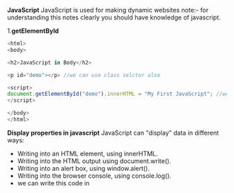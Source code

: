 **JavaScript**
JavaScript is used for making dynamic websites note:- for understanding this notes clearly you should have knowledge of javascript.

1.**getElementById**
```js <!DOCTYPE html>
<html>
<body>

<h2>JavaScript in Body</h2>

<p id="demo"></p> //we can use class selctor also 

<script>
document.getElementById("demo").innerHTML = "My First JavaScript"; //we can use onClick() funcion also 
</script>

</body>
</html> 
``` 

**Display properties in javascript**
JavaScript can "display" data in different ways:
* Writing into an HTML element, using innerHTML.
* Writing into the HTML output using document.write().
* Writing into an alert box, using window.alert().
* Writing into the browser console, using console.log().
* we can write this code in <script> tag or in plain js code.
* A JavaScript program is a list of programming statements.
* Semicolons separate JavaScript statements.
* Add a semicolon at the end of each executable statement.
* when we write multiple variable declarations/statements in one line then it is allowed in js but we have to separate that by using semi colons `a=3; b=2; c=a+b;`
* javascript ignores white spaces but we can write like this `var person = "phile" `
* JavaScript statements can be grouped together in code blocks, inside curly brackets {...}.
* JavaScript keywords are reserved words. Reserved words cannot be used as names for variables.
* JavaScript as two values Variable values are called Variables.
* Fixed values are called Literals like strings in ''/"" or simple value assigned.
* assignment is operator is = and also JavaScript is Case Sensitive means Var VAR is not considered as a var.
* hyphens are not allowed in javascript those are reserved for substractions Underscore,lower camelCase and upper CamelCase type variables are allowed in javascript.
* comments in javascript are like this // hello i am revising javascript 
* const keyword to define a variable that cannot be reassigned and let keyword to define a variable with restricted scope.and var(whole function scope) is global scoped and can be reasigned by values // const and let only exist in the blocks they are defined in..
* if we put numbers in string like `var yup="15"` so that will be treated as string because of quotes.
* After the declaration, the variable has no value (technically it has the value of undefined).
* we can declare many variables in one statement by separating comas or else semi;.
* for concatinating stuff we can use "je"+"fe"=jefe;a and starting with dollars also are valid variable declarations and also we can start with _hello.

**JavaScript assignment operators**
* examples = x=y
* x += y used as a x=x+y same for x=x-y/x=x*y/%=/* *=

* typeof Returns the type of a variable
* instanceof Returns true if an object is an instance of an object type
* Multiplication (*) and division (/) have higher precedence than addition (+) and subtraction (-).and important bracket **()** has a first precedance
*  Example var x = "Volvo" + 16 + 4; if the operand is string then other will be treated as a string ans=Volvo164
* JavaScript has dynamic types. This means that the same variable can be used to hold different data types
```js
 var x;           // Now x is undefined
x = 5;           // Now x is a Number
x = "John";      // Now x is a String 
```
* Booleans can only have two values: true or false.
* typeof "" return datatype of the respective
* typeof {name:'John', age:34}  returns //object
```js 
<!DOCTYPE html>
<html>
<body>

<h2>JavaScript Functions</h2>

<p id="demo"></p>

<script>
function myFunction(p1, p2) {
  return p1 * p2;
}
document.getElementById("demo").innerHTML = myFunction(4, 3);
</script>

</body>
</html>
```
* The code inside the function will execute when "something" invokes (calls) the function:
* When an event occurs (when a user clicks a button)
* When it is invoked (called) from JavaScript code
* Automatically (self invoked)
* farebnhit to celcious   return (5/9) * (f-32);
* Variables declared within a JavaScript function with var, become LOCAL to the function outside the function var will be undefined .

**Obejcts**
* A car(is a object) has properties like weight and color, and methods like start and stop:
```js
<!DOCTYPE html>
<html>
<body>

<h2>JavaScript Objects</h2>

<p id="demo"></p>

<script>
// Create an object:
var car = {type:"Fiat", model:"500", color:"white"}; //this how obejcts created in javascript

// Display some data from the object:
document.getElementById("demo").innerHTML = "The car type is " + car.type;
</script>

</body>
</html>
```
* how we can write javascript objects in different types🔽
 ```js
 
 var person = {
  firstName: "John",
  lastName: "Doe",
  age: 50,
  eyeColor: "blue"
};
```
* we can access values in objects by using **.** objectName.propertyName/ person["lastName"]; .
* In a function definition, this refers to the "owner" of the function in the aboive person is the owner of the function.
* In other words, this.firstName means the firstName property of this object.
* Accessing Object Methods
```js
<!DOCTYPE html>
<html>
<body>

<h2>JavaScript Objects</h2>

<p>An object method is a function definition, stored as a property value.</p>

<p id="demo"></p>

<script>
// Create an object:
var person = {
  firstName: "John",
  lastName : "Doe",
  id     : 5566,
  fullName : function() {
    return this.firstName + " " + this.lastName;
  }
};
// Display data from the object:
document.getElementById("demo").innerHTML = person.fullName();
</script>

</body>
</html>
```
* new keyword is used to create object.
**JavaScript Events**
* HTML events are "things" that happen to HTML elements.
* An HTML input field was changed
* An HTML button was clicked
```js
<!DOCTYPE html>
<html>
<body>

<button onclick="document.getElementById('demo').innerHTML=Date()">The time is?</button>

<p id="demo"></p>

</body>
</html>
```
**JavaScript Event Types**
* onchange =An HTML element has been changed
* onclick = The user clicks an HTML element
* onmouseover = The user moves the mouse over an HTML element
* onmouseout/onkeydown/onload
**String Methods in JavaScript**
* var txt = "ABCDEFGHIJKLMNOPQRSTUVWXYZ";
* var sln = txt.length;
* But strings can also be defined as objects with the keyword new:
* var firstName = new String("John");
```js
var x = "John";             
var y = new String("John");
```
* When using the == operator, equal strings are equal:
* When using the === operator, equal strings are not equal, because the === operator expects equality in both type and value.
* and objects  cannot be compared if we compared then output is definitely `false`
* example escape character `"we are the \"Vikings\""`.

**Strings**
* var ex="krishna";
* console.log(ex.length);
* var wer="krishna kakade"
* var opps=wer.indexOf("kakade")// also we can lastIndexOf()
* console.log(opps);
* var pos = str.indexOf("locate", 15); //The indexOf() method accepts a second parameter as the starting position for the search
* var pos = str.lastIndexOf("locate", 15); //astIndexOf() method searches backwards, so position 15 means start the search at position 15, and search to the beginning 7 ans
* var pos=str.search("locate"); //returns the position of the first occurrence of a specified text in a string:

**String Methods**
Code example from w3schools 
```js
<!DOCTYPE html>
<html>
<body>

<h2>JavaScript String Methods</h2>

<p>The slice() method extract a part of a string
and returns the extracted parts in a new string:</p>

<p id="demo"></p>

<script>
var str = "Apple, Banana, Kiwi";
var res = str.slice(7,13);
document.getElementById("demo").innerHTML = res; //returns Banana
</script>

</body>
</html>
```
* var res = str.slice(7); //The slice() method extract a part of a string and returns the extracted parts in a new string.
* var res = str.substr(7);//The substr() method extract a part of a string and returns the extracted parts in a new string this returns Banana,kiwi if i put(6)there then that will return `,Banana, kiwi`. and If the first parameter is negative, the position counts from the end of the string.

**String replace**
* str = "Please visit Microsoft and Microsoft!";
* var n = str.replace("Microsoft", "W3Schools");
* var n = str.replace(/Microsoft/g, "W3Schools"); //globally match with the help of //g regular expressions 
* var text2 = text1.toUpperCase();  // text2 is text1 converted to upper or toLowerCase()  
* var text3 = text1.concat(" ",text2);  //used for combining the two strings 
* var str = "       Hello World!        ";//The trim() method removes whitespace from both sides of a string:
* alert(str.trim()); 

**More string methods**
* let str = "5";
* str = str.padStart(4,0); // result is 0005 
* let str = "5";
* str = str.padEnd(4,0); // result is 5000 
* var str = "HELLO WORLD";
* str.charAt(0); //returns H
* var str = "HELLO WORLD"; //returns 72 
* str.charCodeAt(0); //if we use str[0] then also return H
```js 
<!DOCTYPE html>
<html>
<body>

<p id="demo"></p>

<script>
var str = "Hello";
var arr = str.split("");
var text = "";
var i;
for (i = 0; i < arr.length; i++) {
  text += arr[i] + "<br>"
}
document.getElementById("demo").innerHTML = text;
</script>

</body>
</html>
```
* var str="hey" // var strs=str.split(""); // console.log(strs)
* do not initialize objects with `new` it slows down the execution 
* do not compare the objects.
* toString() method converts number to the string 
* var x = 9.656; x.toExponential(2);     // returns 9.66e+0
* Number(new Date("2017-09-30"));    // returns 1506729600000 Number() can also convert a date to a number:
* parseInt("10.33");      // returns 10 returns whole number // returns 10
*  var x = Number.MAX_VALUE;  return largest number/ MIN_VALUE/
**JavaScript arrays**
*  var car1 = "Saab"; var cars = ["Saab", "Volvo", "BMW"]; cars[0] = "Opel"; we can assign values to the array using indexes 
* var cars =["figo","vista"] var y = cars.sort();   sorts the array [fruits.length - 1]; for pushing/adding new elelment to the array we can use cars.push("cybertruck") and also we can do .pop() for removing element from the given array.
* In JavaScript, arrays use numbered indexes. In JavaScript, objects use named indexes. 
* for recongnising the array we can use  typeof cars;
* The shift() method removes the first element of an array (and "shifts" all other elements to the left): and unshift is used to add new element to the array and .splice() is used to remove element from the array without leaving holes some unwanted memory etc.

```js 
<script>
var points = [40, 100, 1, 5, 25, 10];
document.getElementById("demo").innerHTML = points;  

function myFunction() {
  points.sort(function(a, b){return a - b});
  document.getElementById("demo").innerHTML = points;
}
</script>
```
* above code example is used for the returning number in asending order and for returning element in desending order we can do b-a.//If the result is negative a is sorted before b.If the result is positive b is sorted before a.
* The map() method creates a new array by performing a function on each array element.reduce() method reduces the array into single value.
* cars.indexOf("Volvo") return index of that array element
*  var d = new Date(); returns the date // for getting full year we can use .getFullYear()
* there are to many methods for for .Math() function like Math.ceil() // return round up numbernearest number // Math.round()
* variablename = (condition) ? value1:value2  ternary operator

**Conditionals in javascript**
* if else simple logic 
* else when we are going to return the result if code doesn't work according to us 
* else if for multiple conditions checking 
* in switch case we can return result according to the different cases
```js
switch(expression) {
  case x:
    // code block
    break;
  case y:
    // code block
    break;
  default:
    // code block
} 
```
* loops 
* for (statement 1; statement 2; statement 3) { // code block to be executed }
* for - loops through a block of code a number of times
* for/in - loops through the properties of an object
* for/of - loops through the values of an iterable object
* while - loops through a block of code while a specified condition is true
* do/while - also loops through a block of code while a specified condition is true
**Syntax**
* while (condition) { // code block to be executed }
* do { // code block to be executed } while (condition);
* The break statement "jumps out" of a loop.
* The continue statement "jumps over" one iteration in the loop.
* bit wise operators are `and ,or ,not~,xor/^,shifts`

**JavaScript Regular Expressions**
* A regular expression is a sequence of characters that forms a search pattern.
* Regular expressions can be used to perform all types of text search and text replace operations.
* var str = "Visit W3Schools";var n = str.search(/w3schools/i); //i denotes case sensitive and g for global matching
* test is the javascript regular expression object 
**Try and catch**
```js 
try {
  Block of code to try
}
catch(err) {
  Block of code to handle errors
}
finally {
  Block of code to be executed regardless of the try / catch result
} 

var num = 1;
try {
  num.toUpperCase();   // You cannot convert a number to upper case
}
catch(err) {
  document.getElementById("demo").innerHTML = err.name;
}

```
* variables declared inside the function those are local variables to the function and those are declared outside the function are global variables.

**JavaScript hoisting**
* Variables defined with let and const are hoisted to the top of the block, but not initialized.
* In JavaScript, a variable can be declared after it has been used.In other words; a variable can be used before it has been declared.Variables defined with let and const are hoisted to the top of the block, but not initialized.Meaning: The block of code is aware of the variable, but it cannot be used until it has been declared.Using a let variable before it is declared will result in a ReferenceError.
* Declare Your Variables At the Top !
* Hoisting is (to many developers) an unknown or overlooked behavior of JavaScript.
* If a developer doesn't understand hoisting, programs may contain bugs (errors).
* To avoid bugs, always declare all variables at the beginning of every scope.
* Since this is how JavaScript interprets the code, it is always a good rule. 
* With `strict mode`, you can not, for example, use undeclared variables.
* because of strict mode we can write secure javascript if Declared at the beginning of a script, it has global scope (all code in the script will execute in strict mode):and we didn't declared variables then that will cause erros.
**This keyword**
* The JavaScript this keyword refers to the object it belongs to. In a function, this refers to the global object.
* JavaScript strict mode does not allow default binding. So, when used in a function, in strict mode, this is undefined.
* **const** array can be changed.

**Arrow functions**
```js 
simple functions
hello = function() {
  return "Hello World!";
}
```
```js 
arrow function
hello = () => {
  return "Hello World!";
  
  simple one with return default is return  hello = () => "Hello World!"; 
  
  ```
  * **JavaScript class examples**
  ```js
  <!DOCTYPE html>
<html>
<body>

<h2>JavaScript Class</h2>

<p>How to use a JavaScript Class.</p>

<p id="demo"></p>

<script>
class Car {
  constructor(name, year) {
    this.name = name;
    this.year = year;
  }
}

myCar = new Car("Ford", 2014);
document.getElementById("demo").innerHTML =
myCar.name + " " + myCar.year;
</script>

</body>
</html>
```
* If your browser supports debugging, you can use console.log() to display JavaScript values in the debugger window:and The debugger keyword stops the execution of JavaScript, and calls (if available) the debugging function.and debugger tools are devtools of any browser we can those things in console
  
 * **JavaScript best practices **
 * Global variables and functions can be overwritten by other scripts. Use local variables instead, and learn how to use closures.end switches with defaults.
 * **JavaScript Performance**
 * Reduce Activity in Loops:-
 ```js
 var i;
for (i = 0; i < arr.length; i++) { //bad code
```
```js
var i;
var l = arr.length;
for (i = 0; i < l; i++) { //better code
```
* **closures** It’s kind of like when a car is manufactured (defined) it comes with a few functions like start, accelerate, decelerate. These car functions get executed by the driver every time they operate the car. Closures for these functions come defined with the car itself and they close over variables they need to operate.
* JavaScript has the 5 primitive datatypes
* string ,number,boolean, null, undefined.
* JavaScript Objects are Mutable Objects are mutable: They are addressed by reference, not by value. Any changes to x will also change person, because x and person are the same object.  
* The delete keyword deletes a property from an object.
```js
var person = {firstName:"John", lastName:"Doe", age:50, eyeColor:"blue"};
delete person.age;   // or delete person["age"]; 
```
* Accessing Object Methods in JavaScript code 
```js
<!DOCTYPE html>
<html>
<body>

<p id="demo"></p>

<script>
var person = {
  firstName: "John",
  lastName : "Doe",
  id     : 5566,
};
person.name = function() {
  return this.firstName + " " + this.lastName;
};

document.getElementById("demo").innerHTML =
"My father is " + person.name(); 
</script>

</body>
</html>
```
* Object.values() converts an object to an array.

**JavaScript Object Accessors**
*  // Display data from the object using a getter:
```js
var person = {
  firstName: "John",
  lastName : "Doe",
  language : "",
  set lang(lang) {
    this.language = lang;
  }
};

// Set an object property using a setter:
person.lang = "en";

// Display data from the object:
document.getElementById("demo").innerHTML = person.language;
```
* JavaScript Object Constructors
```js
<!DOCTYPE html>
<html>
<body>

<h2>JavaScript Object Constructors</h2>

<p id="demo"></p>

<script>
// Constructor function for Person objects
function Person(first, last, age, eye) {
  this.firstName = first;
  this.lastName = last;
  this.age = age;
  this.eyeColor = eye;
}

// Create a Person object
var myFather = new Person("John", "Doe", 50, "blue");

// Display age
document.getElementById("demo").innerHTML =
"My father is " + myFather.age + "."; 
</script>

</body>
</html>
```
* another way to use constructor
```js
class Polygon {
  constructor() {
    this.name = 'Polygon';
  }
}

const poly1 = new Polygon();

console.log(poly1.name);
// expected output: "Polygon"

```
* The JavaScript prototype property allows you to add new properties to object constructors and The JavaScript prototype property also allows you to add new methods to objects constructors.Prototypes are the mechanism by which JavaScript objects inherit features from one another. In this article, we explain how prototype chains work and look at how the prototype property can be used to add methods to existing constructors.

* call(), an object can use a method belonging to another object.
* **javascript closures** A closure is a function having access to the parent scope, even after the parent function has closed.



 


* **JavaScript Classes**
```js class ClassName {
  constructor() { ... }
}
```

**class inheritance**
```js
class Car {
  constructor(brand) {
    this.carname = brand;
  }
  present() {
    return 'I have a ' + this.carname;
  }
}

class Model extends Car {
  constructor(brand, mod) {
    super(brand);
    this.model = mod;
  }
  show() {
    return this.present() + ', it is a ' + this.model;
  }
}

let myCar = new Model("Ford", "Mustang");
document.getElementById("demo").innerHTML = myCar.show();
```
* The super() method refers to the parent class.By calling the super() method in the constructor method, we call the parent's constructor method and gets access to the parent's properties and methods.Inheritance is useful for code reusability: reuse properties and methods of an existing class when you create a new class.

**JavaScript Callbacks**
* "I will call back later!" A callback is a function passed as an argument to another function This technique allows a function to call another function A callback function can run after another function has finished.
* A callback is a function passed as an argument to another function.
* Functions running in parallel with other functions are called asynchronous. A good example is JavaScript setTimeout()
* async makes a function return a Promise and await makes a function wait for a Promise
* .includes() method checks that number or something is in the array & according to that it returns true.
* global scoped variables are declared on the top function in javascript
* anonymous function is function without name


```js
// This is how we write normal or declaration function
// Let us change this declaration function to an arrow function
function square(n) {
  return n * n
}

console.log(square(2)) // 4

const square = (n) => {
  return n * n
}

console.log(square(2)) // -> 4

// if we have only one line in the code block, it can be written as follows, explicit return
const square = (n) => n * n // -> 4
```
* ... spread operator can be use to copy the elements of the array to another array 
and also we can copy objects also. 


